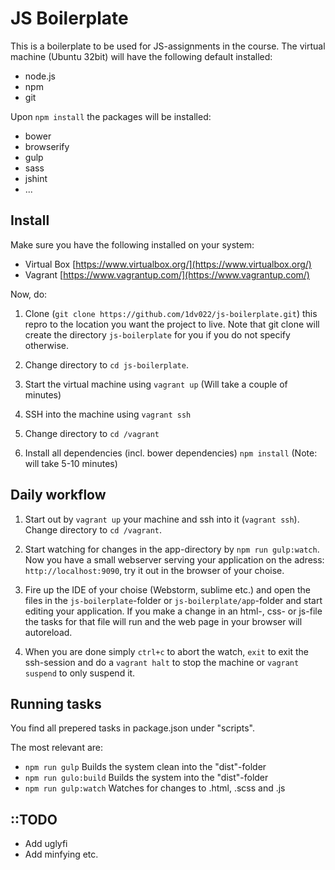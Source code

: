 # JS Boilerplate

This is a boilerplate to be used for JS-assignments in the course. The virtual machine (Ubuntu 32bit) will have the following default installed:
* node.js
* npm
* git 

Upon `npm install` the packages will be installed:
* bower
* browserify
* gulp
* sass
* jshint
* ...

## Install
Make sure you have the following installed on your system:
* Virtual Box [https://www.virtualbox.org/](https://www.virtualbox.org/)
* Vagrant [https://www.vagrantup.com/](https://www.vagrantup.com/)

Now, do:

1. Clone (`git clone https://github.com/1dv022/js-boilerplate.git`) this repro to the location you want the project to live. Note that git clone will create the directory `js-boilerplate` for you if you do not specify otherwise. 

2. Change directory to `cd js-boilerplate`. 

3. Start the virtual machine using `vagrant up` (Will take a couple of minutes)

4. SSH into the machine using  `vagrant ssh`

5. Change directory to `cd /vagrant`

6. Install all dependencies (incl. bower dependencies) `npm install` (Note: will take 5-10 minutes)

## Daily workflow
1. Start out by `vagrant up` your machine and ssh into it (`vagrant ssh`). Change directory to `cd /vagrant`.

2. Start watching for changes in the app-directory by `npm run gulp:watch`. Now you have a small webserver serving your application on the adress: `http://localhost:9090`, try it out in the browser of your choise.

3. Fire up the IDE of your choise (Webstorm, sublime etc.) and open the files in the `js-boilerplate`-folder or `js-boilerplate/app`-folder and start editing your application. If you make a change in an html-, css- or js-file the tasks for that file will run and the web page in your browser will autoreload.

4. When you are done simply `ctrl+c` to abort the watch, `exit` to  exit the ssh-session and do a `vagrant halt` to stop the machine or `vagrant suspend` to only suspend it.

## Running tasks
You find all prepered tasks in package.json under "scripts".

The most relevant are:
* `npm run gulp` Builds the system clean into the "dist"-folder
* `npm run gulo:build` Builds the system into the "dist"-folder
* `npm run gulp:watch` Watches for changes to .html, .scss and .js

## ::TODO
* Add uglyfi
* Add minfying etc.
